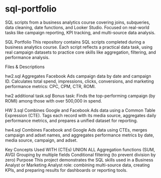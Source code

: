 # sql-portfolio
SQL scripts from a business analytics course covering joins, subqueries, data cleaning, date functions, and Looker Studio. Focused on real-world tasks like campaign reporting, KPI tracking, and multi-source data analysis.

SQL Portfolio
This repository contains SQL scripts completed during a business analytics course. Each script reflects a practical data task, using real campaign datasets to practice core skills like aggregation, filtering, and performance analysis.

Files & Descriptions

hw2.sql
Aggregates Facebook Ads campaign data by date and campaign ID. Calculates total spend, impressions, clicks, conversions, and marketing performance metrics: CPC, CPM, CTR, ROMI.

hw2 additional task.sql
Bonus task: Finds the top-performing campaign (by ROMI) among those with over 500,000 in spend.

HW 3.sql
Combines Google and Facebook Ads data using a Common Table Expression (CTE). Tags each record with its media source, aggregates daily performance metrics, and prepares a unified dataset for reporting.

hw4.sql
Combines Facebook and Google Ads data using CTEs, merges campaign and adset names, and aggregates performance metrics by date, media source, campaign, and adset.

Key Concepts Used
WITH (CTEs)
UNION ALL
Aggregation functions (SUM, AVG)
Grouping by multiple fields
Conditional filtering (to prevent division by zero)
Purpose
This project demonstrates the SQL skills used in a Business Analyst or Marketing Analyst role: combining multi-source data, creating KPIs, and preparing results for dashboards or reporting tools.

